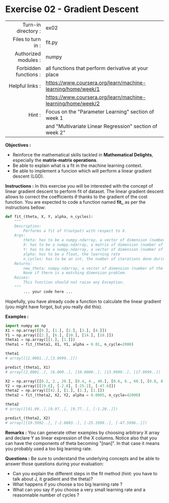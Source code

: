 # Exercise 02 - Gradient Descent

|                         |                     |
| -----------------------:| ------------------  |
|   Turn-in directory :   |  ex02               |
|   Files to turn in :    |  fit.py             |
|   Authorized modules :  |  numpy              |
|   Forbidden functions : |  all functions that perform derivative at your place         |
|   Helpful links :       |  https://www.coursera.org/learn/machine-learning/home/week/1 |
|                         | https://www.coursera.org/learn/machine-learning/home/week/2  |
|   Hint :                |  Focus on the "Parameter Learning" section of week 1         |
|                         | and "Multivariate Linear Regression" section of week 2"      |

**Objectives :** 
* Reinforce the mathematical skills tackled in **Mathematical Delights**, especially the __matrix-matrix operations__.
* Be able to explain what is a fit in the machine learning context.
* Be able to implement a funcion which will perform a linear gradient descent (LGD).


**Instructions :**
In this exercise you will be interested with the concept of linear gradient descent to perform fit of dataset. The linear gradient descent allows to correct the coefficients $\theta$ thanks to the gradient of the cost function.
You are expected to code a function named __fit\___ as per the instructions bellow:
``` python
def fit_(theta, X, Y, alpha, n_cycles):
	"""
	Description:
		Performs a fit of Y(output) with respect to X.
	Args:
		theta: has to be a numpy.ndarray, a vector of dimension (number of features + 1, 1).
		X: has to be a numpy.ndarray, a matrix of dimension (number of training examples, number of features).
		Y: has to be a numpy.ndarray, a vector of dimension (number of training examples, 1).
		alpha: has to be a float, the learning rate
		n_cycles: has to be an int, the number of iterations done during the gradient descent
	Returns:
		new_theta: numpy.ndarray, a vector of dimension (number of the features +1,1).
		None if there is a matching dimension problem.
	Raises:
		This function should not raise any Exception.
	"""
		... your code here ...
```
Hopefully, you have already code a function to calculate the linear gradient (you might have forgot, but you really did this).

**Examples :**
```python
import numpy as np
X1 = np.array([[0.], [1.], [2.], [3.], [4.]])
Y1 = np.array([[2.], [6.], [10.], [14.], [18.]])
theta1 = np.array([[1.], [1.]])
theta1 = fit_(theta1, X1, Y1, alpha = 0.01, n_cycle=2000)

theta1
# array([[2.0001..],[3.9999..]])

predict_(theta1, X1)
# array([2.0001..], [6.000..], [10.0000..], [13.9999..], [17.9999..])

X2 = np.array([[0.2, 2., 20.], [0.4, 4., 40.], [0.6, 6., 60.], [0.8, 8., 80.]])
Y2 = np.array([[19.6], [-2.8], [-25.2], [-47.6]])
theta2 = np.array([[42.], [1.], [1.], [1.]])
theta2 = fit_(theta2, X2, Y2, alpha = 0.0005, n_cycle=42000)

theta2
# array([[41.99..],[0.97..], [0.77..], [-1.20..]])

predict_(theta2, X2)
# array([[19.5992..], [-2.8003..], [-25.1999..], [-47.5996..]])
```


**Remarks :**
You can generate other examples by choosing arbitrary X array and declare Y as linear expression of the X columns. Notice also that you can have the components of theta becoming "[nan]". In that case it means you probably used a too big learning rate.


**Questions :**
Be sure to understand the underlying concepts and be able to answer those questions during your evaluation:
* Can you explain the different steps in the fit method (hint: you have to talk about J, it gradient and the theta)?
* What happens if you choose a too big learning rate ?
* What can you say if you choose a very small learning rate and a reasonnable number of cycles ?
